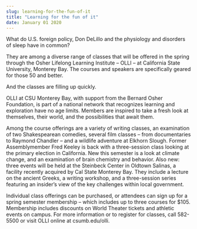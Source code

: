 ```yaml
---
slug: learning-for-the-fun-of-it
title: "Learning for the fun of it"
date: January 01 2020
---
```


 
<p>
  What do U.S. foreign policy, Don DeLillo and the physiology and disorders of
  sleep have in common?
</p>
<p>
  They are among a diverse range of classes that will be offered in the spring
  through the Osher Lifelong Learning Institute – OLLI – at California State
  University, Monterey Bay. The courses and speakers are specifically geared for
  those 50 and better.
</p>
<p>And the classes are filling up quickly.</p>
<p>
  OLLI at CSU Monterey Bay, with support from the Bernard Osher Foundation, is
  part of a national network that recognizes learning and exploration have no
  age limits. Members are inspired to take a fresh look at themselves, their
  world, and the possibilities that await them.
</p>
<p>
  Among the course offerings are a variety of writing classes, an examination of
  two Shakespearean comedies, several film classes – from documentaries to
  Raymond Chandler – and a wildlife adventure at Elkhorn Slough. Former
  Assemblymember Fred Keeley is back with a three&#45;session class looking at
  the primary election in California. New this semester is a look at climate
  change, and an examination of brain chemistry and behavior. Also new: three
  events will be held at the Steinbeck Center in Oldtown Salinas, a facility
  recently acquired by Cal State Monterey Bay. They include a lecture on the
  ancient Greeks, a writing workshop, and a three&#45;session series featuring
  an insider’s view of the key challenges within local government.
</p>
<p>
  Individual class offerings can be purchased, or attendees can sign up for a
  spring semester membership – which includes up to three courses for $105.
  Membership includes discounts on World Theater tickets and athletic events on
  campus. For more information or to register for classes, call 582&#45;5500 or
  visit OLLI online at csumb.edu/olli.
</p>
 
